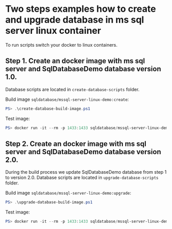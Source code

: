 Two steps examples how to create and upgrade database in ms sql server linux container
=================

To run scripts switch your docker to linux containers.

## Step 1. Create an docker image with ms sql server and SqlDatabaseDemo database version 1.0.

Database scripts are located in `create-database-scripts` folder.

Build image `sqldatabase/mssql-server-linux-demo:create`:

```powershell
PS> .\create-database-build-image.ps1
```

Test image:

```powershell
PS> docker run -it --rm -p 1433:1433 sqldatabase/mssql-server-linux-demo:create
```

## Step 2. Create an docker image with ms sql server and SqlDatabaseDemo database version 2.0.

During the build process we update SqlDatabaseDemo database from step 1 to version 2.0.
Database scripts are located in `upgrade-database-scripts` folder.

Build image `sqldatabase/mssql-server-linux-demo:upgrade`:

```powershell
PS> .\upgrade-database-build-image.ps1
```

Test image:

```powershell
PS> docker run -it --rm -p 1433:1433 sqldatabase/mssql-server-linux-demo:upgrade
```
